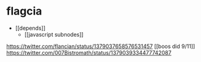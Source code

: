 # flagcia

- [[depends]]
    - [[javascript subnodes]]

https://twitter.com/flancian/status/1379037658576531457
[[boos did 9/11]] https://twitter.com/007Bistromath/status/1379039334477742087